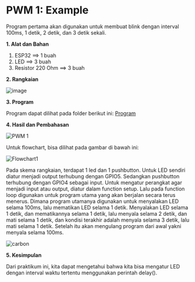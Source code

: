 # PWM 1: Example
Program pertama akan digunakan untuk membuat blink dengan interval 100ms, 1 detik, 2 detik, dan 3 detik sekali.

**1. Alat dan Bahan**
1. ESP32             ==> 1 buah
2. LED               ==> 3 buah
3. Resistor 220 Ohm  ==> 3 buah


**2. Rangkaian**

![image](https://github.com/alfan459/Embedded-System/assets/54757609/8792b94b-a270-4b61-8a92-8e72fc0594f9)


**3. Program**

Program dapat dilihat pada folder berikut ini: <a href="https://github.com/alfan459/Embedded-System/tree/master/Jobsheet%201%20Dasar%20Pemrograman%20ESP32/b.%20PWM/Program%20Contoh"> Program </a>

**4. Hasil dan Pembahasan**

![PWM 1](https://github.com/alfan459/Embedded-System/assets/54757609/2e3cddb3-534b-4b23-aad6-f672326ef669)


Untuk flowchart, bisa dilihat pada gambar di bawah ini:

![Flowchart1](https://github.com/alfan459/Embedded-System/assets/54757609/3062ca6a-98dd-441c-8fe5-7019fac6f825)

Pada skema rangkaian, terdapat 1 led dan 1 pushbutton. Untuk LED sendiri diatur menjadi output terhubung dengan GPIO5. Sedangkan pushbutton terhubung dengan GPIO4 sebagai input. Untuk mengatur perangkat agar menjadi input atau output, diatur dalam function setup. Lalu pada function loop digunakan untuk program utama yang akan berjalan secara terus menerus. Dimana program utamanya digunakan untuk menyalakan LED selama 100ms, lalu mematikan LED selama 1 detik. Menyalakan LED selama 1 detik, dan mematikannya selama 1 detik, lalu menyala selama 2 detik, dan mati selama 1 detik, dan kondisi terakhir adalah menyala selama 3 detik, lalu mati selama 1 detik. Setelah itu akan mengulang program dari awal yakni menyala selama 100ms.

![carbon](https://github.com/alfan459/Embedded-System/assets/54757609/97217843-b313-4168-93b0-679e96dc2050)


**5. Kesimpulan**

Dari praktikum ini, kita dapat mengetahui bahwa kita bisa mengatur LED dengan interval waktu tertentu menggunakan perintah delay().

<br></br>
